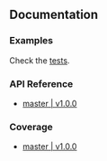 ## Documentation

### Examples

Check the [tests](./test).

### API Reference

- [master \| v1.0.0](https://conradoqg.github.io/embedded-postgresql/api/)

### Coverage

- [master \| v1.0.0](https://conradoqg.github.io/embedded-postgresql/coverage/lcov-report/)